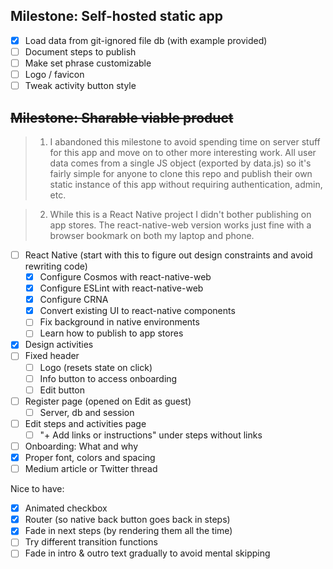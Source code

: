 ## Milestone: Self-hosted static app

- [x] Load data from git-ignored file db (with example provided)
- [ ] Document steps to publish
- [ ] Make set phrase customizable
- [ ] Logo / favicon
- [ ] Tweak activity button style

## ~~Milestone: Sharable viable product~~

> 1.  I abandoned this milestone to avoid spending time on server stuff for this app and move on to other more interesting work. All user data comes from a single JS object (exported by data.js) so it's fairly simple for anyone to clone this repo and publish their own static instance of this app without requiring authentication, admin, etc.

> 2.  While this is a React Native project I didn't bother publishing on app stores. The react-native-web version works just fine with a browser bookmark on both my laptop and phone.

- [ ] React Native (start with this to figure out design constraints and avoid rewriting code)
  - [x] Configure Cosmos with react-native-web
  - [x] Configure ESLint with react-native-web
  - [x] Configure CRNA
  - [x] Convert existing UI to react-native components
  - [ ] Fix background in native environments
  - [ ] Learn how to publish to app stores
- [x] Design activities
- [ ] Fixed header
  - [ ] Logo (resets state on click)
  - [ ] Info button to access onboarding
  - [ ] Edit button
- [ ] Register page (opened on Edit as guest)
  - [ ] Server, db and session
- [ ] Edit steps and activities page
  - [ ] "+ Add links or instructions" under steps without links
- [ ] Onboarding: What and why
- [x] Proper font, colors and spacing
- [ ] Medium article or Twitter thread

Nice to have:

- [x] Animated checkbox
- [x] Router (so native back button goes back in steps)
- [x] Fade in next steps (by rendering them all the time)
- [ ] Try different transition functions
- [ ] Fade in intro & outro text gradually to avoid mental skipping

